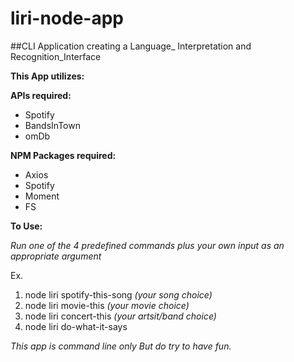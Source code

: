 # liri-node-app
##CLI Application creating a Language_ Interpretation and Recognition_Interface

**This App utilizes:**

**APIs required:**
* Spotify
* BandsInTown
* omDb

**NPM Packages required:**
* Axios
* Spotify
* Moment
* FS

**To Use:**

*Run one of the 4 predefined commands plus your own input as an appropriate argument*

Ex.
1. node liri spotify-this-song *(your song choice)*
2. node liri movie-this *(your movie choice)*
3. node liri concert-this *(your artsit/band choice)*
4. node liri do-what-it-says 

*This app is command line only*
_But do try to have fun._



